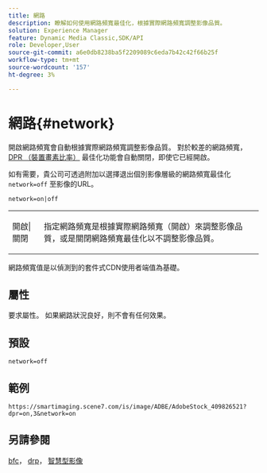 ```yaml
---
title: 網路
description: 瞭解如何使用網路頻寬最佳化，根據實際網路頻寬調整影像品質。
solution: Experience Manager
feature: Dynamic Media Classic,SDK/API
role: Developer,User
source-git-commit: a6e0db8238ba5f2209089c6eda7b42c42f66b25f
workflow-type: tm+mt
source-wordcount: '157'
ht-degree: 3%

---
```


# 網路{#network}

開啟網路頻寬會自動根據實際網路頻寬調整影像品質。 對於較差的網路頻寬， [DPR （裝置畫素比率）](/help/aem-is-ir-api/is-api/http-ref/image-serving-api-ref/c-http-protocol-reference/c-command-reference/r-dpr.md) 最佳化功能會自動關閉，即使它已經開啟。

如有需要，貴公司可透過附加以選擇退出個別影像層級的網路頻寬最佳化 `network=off` 至影像的URL。

`network=on|off`

<table id="simpletable_2D23B1B282CD4216AB5BE7E7430D1B3F"> 
 <tr class="strow"> 
  <td class="stentry"> <p> <span class="codeph"> 開啟|關閉 </span> </p> </td> 
  <td class="stentry"> <p>指定網路頻寬是根據實際網路頻寬（開啟）來調整影像品質，或是關閉網路頻寬最佳化以不調整影像品質。</p> </td> 
 </tr> 
</table>

網路頻寬值是以偵測到的套件式CDN使用者端值為基礎。

## 屬性

要求屬性。 如果網路狀況良好，則不會有任何效果。

## 預設

`network=off`

## 範例

`https://smartimaging.scene7.com/is/image/ADBE/AdobeStock_409826521?dpr=on,3&network=on`

## 另請參閱

[bfc](/help/aem-is-ir-api/is-api/http-ref/image-serving-api-ref/c-http-protocol-reference/c-command-reference/r-bfc.md)， [drp](/help/aem-is-ir-api/is-api/http-ref/image-serving-api-ref/c-http-protocol-reference/c-command-reference/r-dpr.md)， [智慧型影像](https://experienceleague.adobe.com/docs/experience-manager-cloud-service/content/assets/dynamicmedia/imaging-faq.html?lang=en)